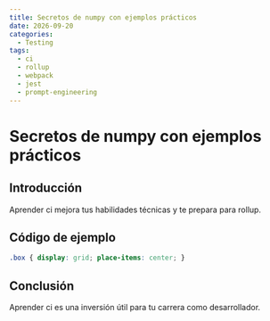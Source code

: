 ```yaml
---
title: Secretos de numpy con ejemplos prácticos
date: 2026-09-20
categories:
  - Testing
tags:
  - ci
  - rollup
  - webpack
  - jest
  - prompt-engineering
---
```


# Secretos de numpy con ejemplos prácticos

## Introducción

Aprender ci mejora tus habilidades técnicas y te prepara para rollup.

## Código de ejemplo

```css
.box { display: grid; place-items: center; }
```

## Conclusión

Aprender ci es una inversión útil para tu carrera como desarrollador.